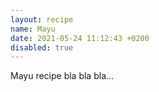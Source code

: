 ```yaml
---
layout: recipe
name: Mayu
date: 2021-05-24 11:12:43 +0200
disabled: true
---
```


Mayu recipe bla bla bla...
